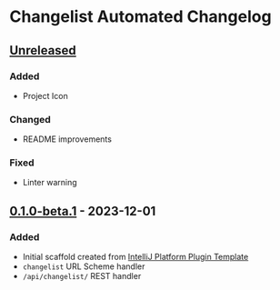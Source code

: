 <!-- Keep a Changelog guide -> https://keepachangelog.com -->

# Changelist Automated Changelog

## [Unreleased]

### Added

- Project Icon

### Changed

- README improvements

### Fixed

- Linter warning

## [0.1.0-beta.1] - 2023-12-01

### Added

- Initial scaffold created from [IntelliJ Platform Plugin Template](https://github.com/JetBrains/intellij-platform-plugin-template)
- `changelist` URL Scheme handler
- `/api/changelist/` REST handler

[Unreleased]: https://github.com/sblundy/changelist-protocol/compare/v0.1.0-beta.1...HEAD
[0.1.0-beta.1]: https://github.com/sblundy/changelist-protocol/commits/v0.1.0-beta.1
